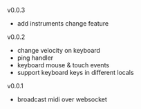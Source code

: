v0.0.3

- add instruments change feature

v0.0.2

- change velocity on keyboard
- ping handler
- keyboard mouse & touch events
- support keyboard keys in different locals

v0.0.1

- broadcast midi over websocket
